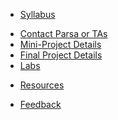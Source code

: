 - [Syllabus](syllabus)
<!-- - [Schedule](schedule) -->
<!-- - [AI Policy](ai-policy) -->
- [Contact Parsa or TAs](teaching-team)
- [Mini-Project Details](mini-project)
- [Final Project Details](project)
- [Labs](labs)
<!-- - [Peer Testing](peer-testing) -->
- [Resources](resources)
<!-- - [Midterm](midterm) -->
- [Feedback](feedback)
<!-- - **LMS Links**
- [![Calendar Icon](https://icongr.am/fontawesome/calendar.svg?size=16&color=808080)Calendar](cal.md) -->